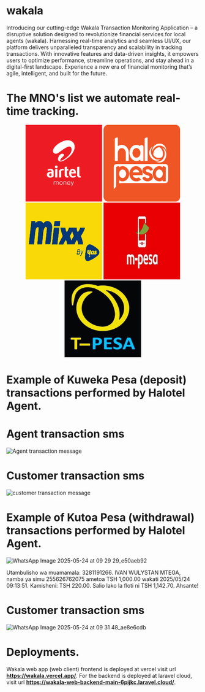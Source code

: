 # wakala
Introducing our cutting-edge Wakala Transaction Monitoring Application – a disruptive solution designed to revolutionize financial services for local agents (wakala). Harnessing real-time analytics and seamless UI/UX, our platform delivers unparalleled transparency and scalability in tracking transactions. With innovative features and data-driven insights, it empowers users to optimize performance, streamline operations, and stay ahead in a digital-first landscape. Experience a new era of financial monitoring that’s agile, intelligent, and built for the future.

 #  The MNO's list we automate real-time tracking.
<p align="center">
   <img src="https://github.com/kelvin-manyengo-magwe/wakala/blob/main/wakala_app/assets/images/icons/airtel-money-logo.png" width="200" height="200" />
   <img src="https://github.com/kelvin-manyengo-magwe/wakala/blob/main/wakala_app/assets/images/icons/halo-pesa-logo.png" width="200" height="200" />
   <img src="https://github.com/kelvin-manyengo-magwe/wakala/blob/main/wakala_app/assets/images/icons/mixx-by-yas-logo.png" width="200" height="200" />
   <img src="https://github.com/kelvin-manyengo-magwe/wakala/blob/main/wakala_app/assets/images/icons/mpesa-logo.jpg" width="200" height="200" />
   <img src="https://github.com/kelvin-manyengo-magwe/wakala/blob/main/wakala_app/assets/images/icons/t-pesa-logo.jpg" width="200" height="200" />
</p>


# Example of Kuweka Pesa (deposit) transactions performed by Halotel Agent.

# Agent transaction sms                                                  
![Agent transaction message](https://github.com/user-attachments/assets/3d125be0-4e6e-4aca-aa03-98bdc6b8886d)


# Customer transaction sms
![customer transaction message](https://github.com/user-attachments/assets/4ce8de89-c9b3-48ce-984e-b8472e952a06)

# Example of Kutoa Pesa (withdrawal) transactions performed by Halotel Agent.

![WhatsApp Image 2025-05-24 at 09 29 29_e50aeb92](https://github.com/user-attachments/assets/f76f173f-ea9c-4e59-a8a5-5d2a6e3b16bd)

<p>Utambulisho wa muamamala: 3281191266. IVAN WULYSTAN MTEGA, namba ya simu  255626762075 ametoa TSH 1,000.00 wakati 2025/05/24 09:13:51. Kamisheni: TSH 220.00. Salio lako la floti ni TSH 1,142.70. Ahsante!</p>

# Customer transaction sms
![WhatsApp Image 2025-05-24 at 09 31 48_ae8e6cdb](https://github.com/user-attachments/assets/8054a2cf-f22e-4d74-a615-5e3fb4993d12)


# Deployments.
Wakala web app (web client) frontend is deployed at vercel visit url **https://wakala.vercel.app/**. For the backend is deployed at laravel cloud, visit url **https://wakala-web-backend-main-6pijkc.laravel.cloud/**.

